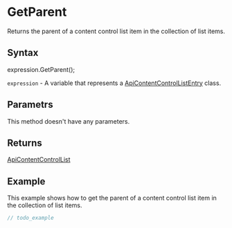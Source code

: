 # GetParent

Returns the parent of a content control list item in the collection of list items.

## Syntax

expression.GetParent();

`expression` - A variable that represents a [ApiContentControlListEntry](../ApiContentControlListEntry.md) class.

## Parametrs

This method doesn't have any parameters.

## Returns

[ApiContentControlList](../../ApiContentControlList/ApiContentControlList.md)

## Example

This example shows how to get the parent of a content control list item in the collection of list items.

```javascript
// todo_example
```